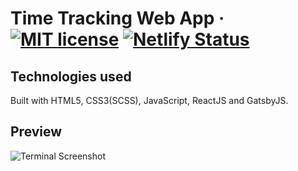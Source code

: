# Time Tracking Web App · [![MIT license](https://img.shields.io/badge/License-MIT-blue.svg)](https://lbesson.mit-license.org/) [![Netlify Status](https://api.netlify.com/api/v1/badges/a2cb2c42-141b-4475-b7db-675195eca40a/deploy-status)](https://app.netlify.com/sites/terminal-app/deploys)

## Technologies used
Built with HTML5, CSS3(SCSS), JavaScript, ReactJS and GatsbyJS.

## Preview
![Terminal Screenshot](https://i.imgur.com/7gAcl3x.png "Terminal")
